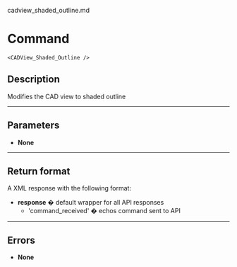 cadview_shaded_outline.md

# Command

    <CADView_Shaded_Outline />

## Description

Modifies the CAD view to shaded outline

***

## Parameters
- **None**

***

## Return format
A XML response with the following format:

- **response** � default wrapper for all API responses
    - 'command_received' � echos command sent to API

***

## Errors
- **None**
